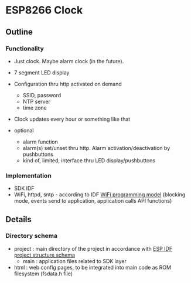 # ESP8266 Clock

## Outline

### Functionality

* Just clock. Maybe alarm clock (in the future).
* 7 segment LED display
* Configuration thru http activated on demand
  - SSID, password
  - NTP server
  - time zone
* Clock updates every hour or something like that

* optional 
  - alarm function
  - alarm(s) set/unset thru http. Alarm activation/deactivation by pushbuttons
  - kind of, limited, interface thru LED display/pushbuttons

### Implementation

* SDK IDF 
* WiFi, httpd, sntp - according to IDF [WiFi programming model](https://docs.espressif.com/projects/esp-idf/en/latest/api-guides/wifi.html) (blocking mode, events send to application, application calls API functions) 

## Details

### Directory schema
* project : main directory of the project in accordance with [ESP IDF project structure schema](https://docs.espressif.com/projects/esp8266-rtos-sdk/en/latest/get-started/index.html#start-a-project)
  - main : application files related to SDK layer
* html : web config pages, to be integrated into main code as ROM filesystem (fsdata.h file)
